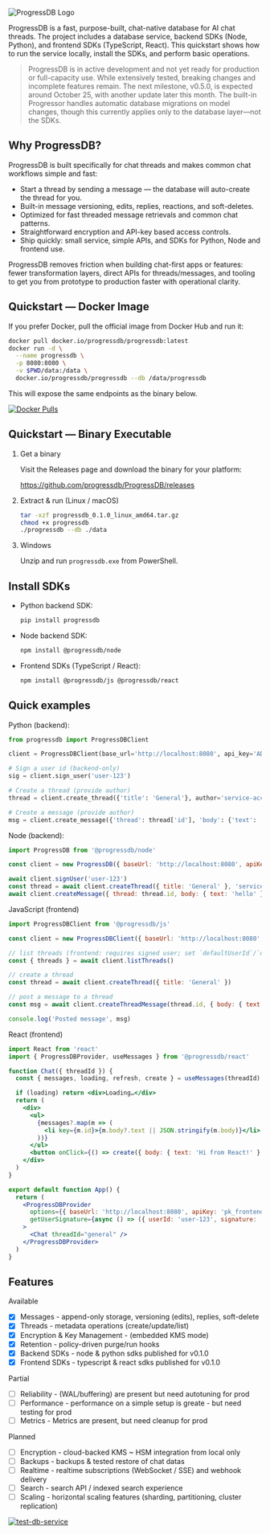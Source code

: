 
![ProgressDB Logo](/docs/images/logo-colors.png)

ProgressDB is a fast, purpose-built, chat-native database for AI chat threads. The project includes a database service, backend SDKs (Node, Python), and frontend SDKs (TypeScript, React). This quickstart shows how to run the service locally, install the SDKs, and perform basic operations.

>ProgressDB is in active development and not yet ready for production or full-capacity use.
>While extensively tested, breaking changes and incomplete features remain.
>The next milestone, v0.5.0, is expected around October 25, with another update later this month.
>The built-in Progressor handles automatic database migrations on model changes, though this currently applies only to the database layer—not the SDKs.

## Why ProgressDB?

ProgressDB is built specifically for chat threads and makes common chat workflows simple and fast:

- Start a thread by sending a message — the database will auto-create the thread for you.
- Built-in message versioning, edits, replies, reactions, and soft-deletes.
- Optimized for fast threaded message retrievals and common chat patterns.
- Straightforward encryption and API-key based access controls.
- Ship quickly: small service, simple APIs, and SDKs for Python, Node and frontend use.

ProgressDB removes friction when building chat-first apps or features: fewer transformation layers, direct APIs for threads/messages, and tooling to get you from prototype to production faster with operational clarity.

## Quickstart — Docker Image

If you prefer Docker, pull the official image from Docker Hub and run it:

```sh
docker pull docker.io/progressdb/progressdb:latest
docker run -d \
  --name progressdb \
  -p 8080:8080 \
  -v $PWD/data:/data \
  docker.io/progressdb/progressdb --db /data/progressdb
```

This will expose the same endpoints as the binary below.

[![Docker Pulls](https://img.shields.io/docker/pulls/progressdb/progressdb?logo=docker)](https://hub.docker.com/r/progressdb/progressdb)


## Quickstart — Binary Executable

1) Get a binary

   Visit the Releases page and download the binary for your platform:

   https://github.com/progressdb/ProgressDB/releases

2) Extract & run (Linux / macOS)

   ```sh
   tar -xzf progressdb_0.1.0_linux_amd64.tar.gz
   chmod +x progressdb
   ./progressdb --db ./data
   ```

3) Windows

   Unzip and run `progressdb.exe` from PowerShell.


## Install SDKs

- Python backend SDK:

  ```sh
  pip install progressdb
  ```

- Node backend SDK:

  ```sh
  npm install @progressdb/node
  ```

- Frontend SDKs (TypeScript / React):

  ```sh
  npm install @progressdb/js @progressdb/react
  ```

## Quick examples

Python (backend):

```py
from progressdb import ProgressDBClient

client = ProgressDBClient(base_url='http://localhost:8080', api_key='ADMIN_KEY')

# Sign a user id (backend-only)
sig = client.sign_user('user-123')

# Create a thread (provide author)
thread = client.create_thread({'title': 'General'}, author='service-account')

# Create a message (provide author)
msg = client.create_message({'thread': thread['id'], 'body': {'text': 'hello'}}, author='service-account')
```

Node (backend):

```js
import ProgressDB from '@progressdb/node'

const client = new ProgressDB({ baseUrl: 'http://localhost:8080', apiKey: process.env.PROGRESSDB_ADMIN_KEY })

await client.signUser('user-123')
const thread = await client.createThread({ title: 'General' }, 'service-account')
await client.createMessage({ thread: thread.id, body: { text: 'hello' } }, 'service-account')
```



JavaScript (frontend)

```js
import ProgressDBClient from '@progressdb/js'

const client = new ProgressDBClient({ baseUrl: 'http://localhost:8080', apiKey: 'pk_frontend' })

// list threads (frontend: requires signed user; set `defaultUserId`/`defaultUserSignature`)
const { threads } = await client.listThreads()

// create a thread
const thread = await client.createThread({ title: 'General' })

// post a message to a thread
const msg = await client.createThreadMessage(thread.id, { body: { text: 'Hello from the web!' } })

console.log('Posted message', msg)
```

React (frontend)

```jsx
import React from 'react'
import { ProgressDBProvider, useMessages } from '@progressdb/react'

function Chat({ threadId }) {
  const { messages, loading, refresh, create } = useMessages(threadId)

  if (loading) return <div>Loading…</div>
  return (
    <div>
      <ul>
        {messages?.map(m => (
          <li key={m.id}>{m.body?.text || JSON.stringify(m.body)}</li>
        ))}
      </ul>
      <button onClick={() => create({ body: { text: 'Hi from React!' } })}>Send</button>
    </div>
  )
}

export default function App() {
  return (
    <ProgressDBProvider
      options={{ baseUrl: 'http://localhost:8080', apiKey: 'pk_frontend' }}
      getUserSignature={async () => ({ userId: 'user-123', signature: 'sig-placeholder' })}
    >
      <Chat threadId="general" />
    </ProgressDBProvider>
  )
}
```

## Features

Available
- [x] Messages - append-only storage, versioning (edits), replies, soft-delete
- [x] Threads - metadata operations (create/update/list)
- [x] Encryption & Key Management - (embedded KMS mode)
- [x] Retention - policy-driven purge/run hooks
- [x] Backend SDKs - node & python sdks published for v0.1.0
- [x] Frontend SDKs - typescript & react sdks published for v0.1.0

Partial
- [ ] Reliability - (WAL/buffering) are present but need autotuning for prod
- [ ] Performance - performance on a simple setup is greate - but need testing for prod
- [ ] Metrics - Metrics are present, but need cleanup for prod

Planned
- [ ] Encryption - cloud-backed KMS ~ HSM integration from local only
- [ ] Backups - backups & tested restore of chat datas
- [ ] Realtime - realtime subscriptions (WebSocket / SSE) and webhook delivery
- [ ] Search - search API / indexed search experience
- [ ] Scaling - horizontal scaling features (sharding, partitioning, cluster replication)

[![test-db-service](https://github.com/progressdb/ProgressDB/actions/workflows/test-db-service.yml/badge.svg)](https://github.com/progressdb/ProgressDB/actions/workflows/test-db-service.yml)
